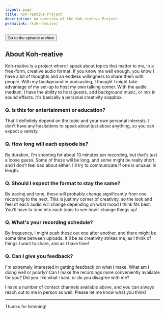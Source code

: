 ```yaml
---
layout: page
title: Koh-reative Project
description: An overview of the Koh-reative Project.
permalink: /koh-reative/
---
```


<a href="http://blog.joshuakoh.me/koh-reative/archive/"><button class="button button-blue">Go to the episode archive</button></a>


## About Koh-reative

Koh-reative is a project where I speak about topics that matter to me, in a free-form, creative audio format. If you know me well enough, you know I have a lot of thoughts and an endless willingness to share them with people. With my background in podcasting, I thought I might take advantage of my set-up to host my own talking corner. With the audio medium, I have the ability to host guests, add background music, or mix in sound effects. It's basically a personal creativity soapbox.

### Q. Is this for entertainment or education? 

That'll definitely depend on the topic and your own personal interests. I don't have any hesitations to speak about just about anything, so you can expect a variety.

### Q. How long will each episode be?

By duration, I'm shooting for about 10 minutes per recording, but that's just a loose guess. Some of these will be long, and some might be really short, and I don't feel bad about either. I'll try to communicate if one is unusual in length.

### Q. Should I expect the format to stay the same?

By pacing and tone, those will probably change significantly from one recording to the next. This is just my corner of creativity, so the look and feel of each audio will change depending on what mood I think fits best. You'll have to tune into each topic to see how I change things up!

### Q. What's your recording schedule?

By frequency, I might push these out one after another, and there might be some time between uploads. It'll be as creativity strikes me, as I think of things I want to share, and as I have time!

### Q. Can I give you feedback?

I'm extremely interested in getting feedback on what I make. What am I doing well or poorly? Can I make the recordings more conveniently available for you? Did you like what I said, or do you disagree with me?

I have a number of contact channels available above, and you can always reach out to me in person as well. Please let me know what you think!

--- 

Thanks for listening!